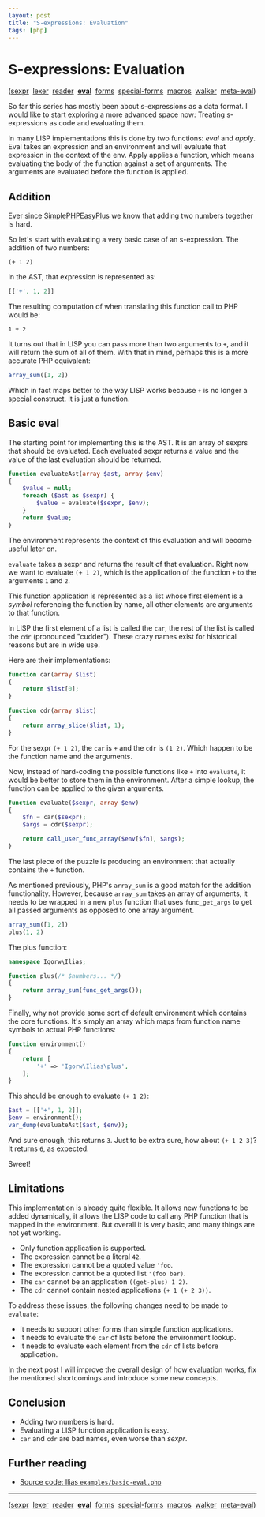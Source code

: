 ```yaml
---
layout: post
title: "S-expressions: Evaluation"
tags: [php]
---
```


# S-expressions: Evaluation

([sexpr](/2012/12/06/sexpr.html)
&nbsp;[lexer](/2012/12/07/sexpr-lexer.html)
&nbsp;[reader](/2012/12/08/sexpr-reader.html)
&nbsp;[**eval**](/2012/12/12/sexpr-eval.html)
&nbsp;[forms](/2012/12/13/sexpr-forms.html)
&nbsp;[special-forms](/2012/12/14/sexpr-special-forms.html)
&nbsp;[macros](/2012/12/29/sexpr-macros.html)
&nbsp;[walker](/2012/12/30/sexpr-walker.html)
&nbsp;[meta-eval](/2013/04/03/sexpr-meta-eval.html))

So far this series has mostly been about s-expressions as a data format. I
would like to start exploring a more advanced space now: Treating
s-expressions as code and evaluating them.

In many LISP implementations this is done by two functions: *eval* and
*apply*. Eval takes an expression and an environment and will evaluate that
expression in the context of the env. Apply applies a function, which means
evaluating the body of the function against a set of arguments. The arguments
are evaluated before the function is applied.

## Addition

Ever since [SimplePHPEasyPlus](https://github.com/Herzult/SimplePHPEasyPlus)
we know that adding two numbers together is hard.

So let's start with evaluating a very basic case of an s-expression. The
addition of two numbers:

    (+ 1 2)

In the AST, that expression is represented as:

~~~php
[['+', 1, 2]]
~~~

The resulting computation of when translating this function call to PHP would
be:

    1 + 2

It turns out that in LISP you can pass more than two arguments to `+`, and it
will return the sum of all of them. With that in mind, perhaps this is a more
accurate PHP equivalent:

~~~php
array_sum([1, 2])
~~~

Which in fact maps better to the way LISP works because `+` is no longer a
special construct. It is just a function.

## Basic eval

The starting point for implementing this is the AST. It is an array of sexprs
that should be evaluated. Each evaluated sexpr returns a value and the value
of the last evaluation should be returned.

~~~php
function evaluateAst(array $ast, array $env)
{
    $value = null;
    foreach ($ast as $sexpr) {
        $value = evaluate($sexpr, $env);
    }
    return $value;
}
~~~

The environment represents the context of this evaluation and will become
useful later on.

`evaluate` takes a sexpr and returns the result of that evaluation. Right now
we want to evaluate `(+ 1 2)`, which is the application of the function `+` to
the arguments `1` and `2`.

This function application is represented as a list whose first element is a
*symbol* referencing the function by name, all other elements are arguments to
that function.

In LISP the first element of a list is called the `car`, the rest of the list
is called the `cdr` (pronounced "cudder"). These crazy names exist for
historical reasons but are in wide use.

Here are their implementations:

~~~php
function car(array $list)
{
    return $list[0];
}

function cdr(array $list)
{
    return array_slice($list, 1);
}
~~~

For the sexpr `(+ 1 2)`, the `car` is `+` and the `cdr` is `(1 2)`. Which
happen to be the function name and the arguments.

Now, instead of hard-coding the possible functions like `+` into `evaluate`,
it would be better to store them in the environment. After a simple lookup,
the function can be applied to the given arguments.

~~~php
function evaluate($sexpr, array $env)
{
    $fn = car($sexpr);
    $args = cdr($sexpr);

    return call_user_func_array($env[$fn], $args);
}
~~~

The last piece of the puzzle is producing an environment that actually
contains the `+` function.

As mentioned previously, PHP's `array_sum` is a good match for the addition
functionality. However, because `array_sum` takes an array of arguments, it
needs to be wrapped in a new `plus` function that uses `func_get_args` to get
all passed arguments as opposed to one array argument.

~~~php
array_sum([1, 2])
plus(1, 2)
~~~

The plus function:

~~~php
namespace Igorw\Ilias;

function plus(/* $numbers... */)
{
    return array_sum(func_get_args());
}
~~~

Finally, why not provide some sort of default environment which contains the
core functions. It's simply an array which maps from function name symbols to
actual PHP functions:

~~~php
function environment()
{
    return [
        '+' => 'Igorw\Ilias\plus',
    ];
}
~~~

This should be enough to evaluate `(+ 1 2)`:

~~~php
$ast = [['+', 1, 2]];
$env = environment();
var_dump(evaluateAst($ast, $env));
~~~

And sure enough, this returns `3`. Just to be extra sure, how about
`(+ 1 2 3)`? It returns `6`, as expected.

Sweet!

## Limitations

This implementation is already quite flexible. It allows new functions to be
added dynamically, it allows the LISP code to call any PHP function that is
mapped in the environment. But overall it is very basic, and many things are
not yet working.

* Only function application is supported.
* The expression cannot be a literal `42`.
* The expression cannot be a quoted value `'foo`.
* The expression cannot be a quoted list `'(foo bar)`.
* The `car` cannot be an application `((get-plus) 1 2)`.
* The `cdr` cannot contain nested applications `(+ 1 (+ 2 3))`.

To address these issues, the following changes need to be made to `evaluate`:

* It needs to support other forms than simple function applications.
* It needs to evaluate the `car` of lists before the environment lookup.
* It needs to evaluate each element from the `cdr` of lists before application.

In the next post I will improve the overall design of how evaluation works,
fix the mentioned shortcomings and introduce some new concepts.

## Conclusion

* Adding two numbers is hard.
* Evaluating a LISP function application is easy.
* `car` and `cdr` are bad names, even worse than *sexpr*.

## Further reading

* [Source code: Ilias `examples/basic-eval.php`](https://github.com/igorw/ilias/blob/master/examples/basic-eval.php)

---

([sexpr](/2012/12/06/sexpr.html)
&nbsp;[lexer](/2012/12/07/sexpr-lexer.html)
&nbsp;[reader](/2012/12/08/sexpr-reader.html)
&nbsp;[**eval**](/2012/12/12/sexpr-eval.html)
&nbsp;[forms](/2012/12/13/sexpr-forms.html)
&nbsp;[special-forms](/2012/12/14/sexpr-special-forms.html)
&nbsp;[macros](/2012/12/29/sexpr-macros.html)
&nbsp;[walker](/2012/12/30/sexpr-walker.html)
&nbsp;[meta-eval](/2013/04/03/sexpr-meta-eval.html))

